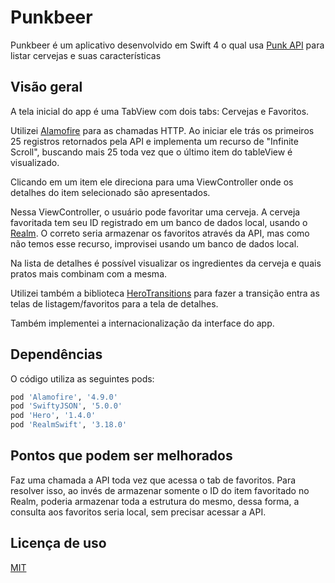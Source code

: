 # Punkbeer

Punkbeer é um aplicativo desenvolvido em Swift 4 o qual usa [Punk API](https://punkapi.com/documentation/v2) para listar cervejas e suas características

## Visão geral

A tela inicial do app é uma TabView com dois tabs: Cervejas e Favoritos.

Utilizei [Alamofire](https://github.com/Alamofire/Alamofire) para as chamadas HTTP. Ao iniciar ele trás os primeiros 25 registros retornados pela API e implementa um recurso de "Infinite Scroll", buscando mais 25 toda vez que o último item do tableView é visualizado. 

Clicando em um item ele direciona para uma ViewController onde os detalhes do item selecionado são apresentados.

Nessa ViewController, o usuário pode favoritar uma cerveja. A cerveja favoritada tem seu ID registrado em um banco de dados local, usando o [Realm](https://realm.io/docs/swift/latest/). O correto seria armazenar os favoritos através da API, mas como não temos esse recurso, improvisei usando um banco de dados local.

Na lista de detalhes é possível visualizar os ingredientes da cerveja e quais pratos mais combinam com a mesma.

Utilizei também a biblioteca [HeroTransitions](https://github.com/HeroTransitions/Hero) para fazer a transição entra as telas de listagem/favoritos para a tela de detalhes.

Também implementei a internacionalização da interface do app.

## Dependências

O código utiliza as seguintes pods:

```bash
pod 'Alamofire', '4.9.0'
pod 'SwiftyJSON', '5.0.0'
pod 'Hero', '1.4.0'
pod 'RealmSwift', '3.18.0'
```

## Pontos que podem ser melhorados

Faz uma chamada a API toda vez que acessa o tab de favoritos. Para resolver isso, ao invés de armazenar somente o ID do item favoritado no Realm, poderia armazenar toda a estrutura do mesmo, dessa forma, a consulta aos favoritos seria local, sem precisar acessar a API.

## Licença de uso

[MIT](https://choosealicense.com/licenses/mit/)
